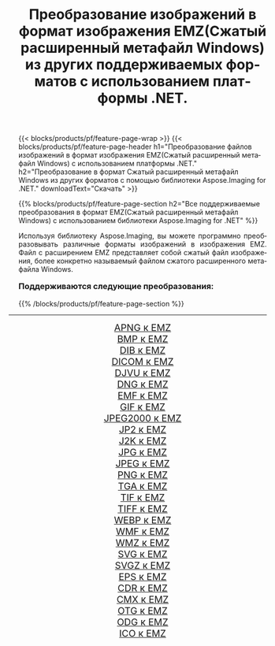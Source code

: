 ﻿---
title: Преобразование изображений в формат изображения EMZ(Сжатый расширенный метафайл Windows) из других поддерживаемых форматов с использованием платформы .NET. 
weight: 3920
url: /ru/net/conversion/to/emz/ 
lang: ru
langdirlevel: 2
locales: zh-hans,ja,it,ru,de,es,fr,nl,id,lt,pl,pt,vi,tr,ko,zh-hant,ar,hi,th,sv,cs,uk,he
description: Используя библиотеку Aspose.Imaging for .NET, можно легко преобразовать в EMZ(Сжатый расширенный метафайл Windows) другие поддерживаемые форматы изображений.
---

{{< blocks/products/pf/feature-page-wrap >}}
{{< blocks/products/pf/feature-page-header h1="Преобразование файлов изображений в формат изображения EMZ(Сжатый расширенный метафайл Windows) с использованием платформы .NET." h2="Преобразование в формат Сжатый расширенный метафайл Windows из других форматов с помощью библиотеки Aspose.Imaging for .NET." downloadText="Скачать" >}}


{{% blocks/products/pf/feature-page-section  h2="Все поддерживаемые преобразования в формат EMZ(Сжатый расширенный метафайл Windows) с использованием библиотеки Aspose.Imaging for .NET" %}}
<p align=justify>Используя библиотеку Aspose.Imaging, вы можете программно преобразовывать различные форматы изображений в изображения EMZ. Файл с расширением EMZ представляет собой сжатый файл изображения, более конкретно называемый файлом сжатого расширенного метафайла Windows. </p>
<h3 style="margin-top:16px;">
Поддерживаются следующие преобразования:
</h3>
{{% /blocks/products/pf/feature-page-section %}}
<div class="container-fluid productfamilypage bg-gray">
    <div class="convertypes bg-gray agp-content section">
        <div class="container">
		<hr style="margin-left:-20px;"/>
		<div class="row other-converters" style="gap: 10px;font-size: 19px;text-align:center;">
		    <div class='col-md-3 other-converter remove-lp remove-rp'><a href="/imaging/ru/net/conversion/apng-to-emz/" style="padding:15px;">APNG к EMZ</a></div>
<div class='col-md-3 other-converter remove-lp remove-rp'><a href="/imaging/ru/net/conversion/bmp-to-emz/" style="padding:15px;">BMP к EMZ</a></div>
<div class='col-md-3 other-converter remove-lp remove-rp'><a href="/imaging/ru/net/conversion/dib-to-emz/" style="padding:15px;">DIB к EMZ</a></div>
<div class='col-md-3 other-converter remove-lp remove-rp'><a href="/imaging/ru/net/conversion/dicom-to-emz/" style="padding:15px;">DICOM к EMZ</a></div>
<div class='col-md-3 other-converter remove-lp remove-rp'><a href="/imaging/ru/net/conversion/djvu-to-emz/" style="padding:15px;">DJVU к EMZ</a></div>
<div class='col-md-3 other-converter remove-lp remove-rp'><a href="/imaging/ru/net/conversion/dng-to-emz/" style="padding:15px;">DNG к EMZ</a></div>
<div class='col-md-3 other-converter remove-lp remove-rp'><a href="/imaging/ru/net/conversion/emf-to-emz/" style="padding:15px;">EMF к EMZ</a></div>
<div class='col-md-3 other-converter remove-lp remove-rp'><a href="/imaging/ru/net/conversion/gif-to-emz/" style="padding:15px;">GIF к EMZ</a></div>
<div class='col-md-3 other-converter remove-lp remove-rp'><a href="/imaging/ru/net/conversion/jpeg2000-to-emz/" style="padding:15px;">JPEG2000 к EMZ</a></div>
<div class='col-md-3 other-converter remove-lp remove-rp'><a href="/imaging/ru/net/conversion/jp2-to-emz/" style="padding:15px;">JP2 к EMZ</a></div>
<div class='col-md-3 other-converter remove-lp remove-rp'><a href="/imaging/ru/net/conversion/j2k-to-emz/" style="padding:15px;">J2K к EMZ</a></div>
<div class='col-md-3 other-converter remove-lp remove-rp'><a href="/imaging/ru/net/conversion/jpg-to-emz/" style="padding:15px;">JPG к EMZ</a></div>
<div class='col-md-3 other-converter remove-lp remove-rp'><a href="/imaging/ru/net/conversion/jpeg-to-emz/" style="padding:15px;">JPEG к EMZ</a></div>
<div class='col-md-3 other-converter remove-lp remove-rp'><a href="/imaging/ru/net/conversion/png-to-emz/" style="padding:15px;">PNG к EMZ</a></div>
<div class='col-md-3 other-converter remove-lp remove-rp'><a href="/imaging/ru/net/conversion/tga-to-emz/" style="padding:15px;">TGA к EMZ</a></div>
<div class='col-md-3 other-converter remove-lp remove-rp'><a href="/imaging/ru/net/conversion/tif-to-emz/" style="padding:15px;">TIF к EMZ</a></div>
<div class='col-md-3 other-converter remove-lp remove-rp'><a href="/imaging/ru/net/conversion/tiff-to-emz/" style="padding:15px;">TIFF к EMZ</a></div>
<div class='col-md-3 other-converter remove-lp remove-rp'><a href="/imaging/ru/net/conversion/webp-to-emz/" style="padding:15px;">WEBP к EMZ</a></div>
<div class='col-md-3 other-converter remove-lp remove-rp'><a href="/imaging/ru/net/conversion/wmf-to-emz/" style="padding:15px;">WMF к EMZ</a></div>
<div class='col-md-3 other-converter remove-lp remove-rp'><a href="/imaging/ru/net/conversion/wmz-to-emz/" style="padding:15px;">WMZ к EMZ</a></div>
<div class='col-md-3 other-converter remove-lp remove-rp'><a href="/imaging/ru/net/conversion/svg-to-emz/" style="padding:15px;">SVG к EMZ</a></div>
<div class='col-md-3 other-converter remove-lp remove-rp'><a href="/imaging/ru/net/conversion/svgz-to-emz/" style="padding:15px;">SVGZ к EMZ</a></div>
<div class='col-md-3 other-converter remove-lp remove-rp'><a href="/imaging/ru/net/conversion/eps-to-emz/" style="padding:15px;">EPS к EMZ</a></div>
<div class='col-md-3 other-converter remove-lp remove-rp'><a href="/imaging/ru/net/conversion/cdr-to-emz/" style="padding:15px;">CDR к EMZ</a></div>
<div class='col-md-3 other-converter remove-lp remove-rp'><a href="/imaging/ru/net/conversion/cmx-to-emz/" style="padding:15px;">CMX к EMZ</a></div>
<div class='col-md-3 other-converter remove-lp remove-rp'><a href="/imaging/ru/net/conversion/otg-to-emz/" style="padding:15px;">OTG к EMZ</a></div>
<div class='col-md-3 other-converter remove-lp remove-rp'><a href="/imaging/ru/net/conversion/odg-to-emz/" style="padding:15px;">ODG к EMZ</a></div>
<div class='col-md-3 other-converter remove-lp remove-rp'><a href="/imaging/ru/net/conversion/ico-to-emz/" style="padding:15px;">ICO к EMZ</a></div>
                </div>
        </div>
    </div>
</div>
<br/>

